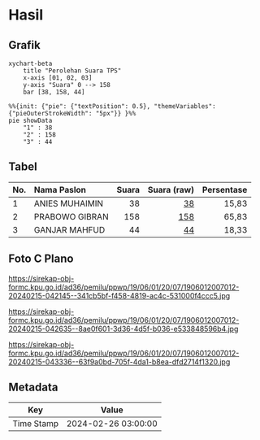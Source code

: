 # Hasil

## Grafik

```mermaid
xychart-beta
    title "Perolehan Suara TPS"
    x-axis [01, 02, 03]
    y-axis "Suara" 0 --> 158
    bar [38, 158, 44]
```

```mermaid
%%{init: {"pie": {"textPosition": 0.5}, "themeVariables": {"pieOuterStrokeWidth": "5px"}} }%%
pie showData
    "1" : 38
    "2" : 158
    "3" : 44
```

## Tabel

| No. | Nama Paslon    | Suara | Suara (raw) | Persentase |
|:--- |:-------------- | -----:| -----------:| ----------:|
| 1   | ANIES MUHAIMIN | 38    | [38][p-1]   | 15,83      |
| 2   | PRABOWO GIBRAN | 158   | [158][p-2]  | 65,83      |
| 3   | GANJAR MAHFUD  | 44    | [44][p-3]   | 18,33      |


[p-1]: https://github.com/gigit-pemilu/pemilu-2024-19-kepulauan-bangka-belitung/blob/main/pilpres/hitung-suara/sub/19-kepulauan-bangka-belitung/sub/06-belitung-timur/sub/01-manggar/sub/2007-baru/sub/012-tps/sub/paslon-1.txt
[p-2]: https://github.com/gigit-pemilu/pemilu-2024-19-kepulauan-bangka-belitung/blob/main/pilpres/hitung-suara/sub/19-kepulauan-bangka-belitung/sub/06-belitung-timur/sub/01-manggar/sub/2007-baru/sub/012-tps/sub/paslon-2.txt
[p-3]: https://github.com/gigit-pemilu/pemilu-2024-19-kepulauan-bangka-belitung/blob/main/pilpres/hitung-suara/sub/19-kepulauan-bangka-belitung/sub/06-belitung-timur/sub/01-manggar/sub/2007-baru/sub/012-tps/sub/paslon-3.txt

## Foto C Plano

https://sirekap-obj-formc.kpu.go.id/ad36/pemilu/ppwp/19/06/01/20/07/1906012007012-20240215-042145--341cb5bf-f458-4819-ac4c-531000f4ccc5.jpg

https://sirekap-obj-formc.kpu.go.id/ad36/pemilu/ppwp/19/06/01/20/07/1906012007012-20240215-042635--8ae0f601-3d36-4d5f-b036-e533848596b4.jpg

https://sirekap-obj-formc.kpu.go.id/ad36/pemilu/ppwp/19/06/01/20/07/1906012007012-20240215-043336--63f9a0bd-705f-4da1-b8ea-dfd2714f1320.jpg


## Metadata

| Key        | Value               |
| ---------- | ------------------- |
| Time Stamp | 2024-02-26 03:00:00 |



